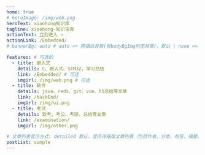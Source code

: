 ```yaml
---
home: true
# heroImage: /img/web.png
heroText: xiaohong知识库
tagline: xiaohong-知识宝库
actionText: 立刻进入 →
actionLink: /Embedded/
# bannerBg: auto # auto => 网格纹背景(有bodyBgImg时无背景)，默认 | none => 无 | '大图地址' | background: 自定义背景样式       提示：如发现文本颜色不适应你的背景时可以到palette.styl修改$bannerTextColor变量

features: # 可选的
  - title: 嵌入式
    details: C、嵌入式、STM32，学习总结
    link: /Embedded/ # 可选
    imgUrl: /img/web.png # 可选
  - title: 软件
    details: java、reds、git、vue、h5总结等文章
    link: /backEnd/
    imgUrl: /img/ui.png
  - title: 考试
    details: 软考、考公、考研、总结等文章
    link: /examination/
    imgUrl: /img/other.png

# 文章列表显示方式: detailed 默认，显示详细版文章列表（包括作者、分类、标签、摘要、分页等）| simple => 显示简约版文章列表（仅标题和日期）| none 不显示文章列表
postList: simple
---
```


<!-- 

## 关于

本站是[Vdoing主题](https://github.com/xugaoyi/vuepress-theme-vdoing)的知识库演示。


### 🎨Theme
本站主题是根据[VuePress](https://vuepress.vuejs.org/zh/)的默认主题修改而成。取名`Vdoing`(维度)，旨在轻松打造一个`结构化`与`碎片化`并存的个人在线知识库&博客，让你的知识海洋像一本本书一样清晰易读。配合多维索引，让每一个知识点都可以快速定位！ 更多[详情](https://github.com/xugaoyi/vuepress-theme-vdoing)。


</br>


## 特色功能
博客部分特色功能介绍

#### 一站式技术搜索
   
   博客内容中包含部分技术教程，可以利用搜索框快速搜索到相关文档，即使博客中没有的，你还可以选择最下方的 `在XXX中搜索“xxx”` 快速到达你想要找的内容。
   

#### Demo演示模块
   为了更直观的展示一些代码的效果，博客添加了demo模块插件，可查看demo、源码，以及跳转到codepen在线编辑。**示例**：

::: demo [vanilla]
```html
<html>
  <div id="vanilla-box"></div>
</html>
<script>
  var box = document.getElementById('vanilla-box')
  box.innerHTML = 'Hello World! Welcome to EB'
</script>
<style>
#vanilla-box {
  color: #11a8cd;
}
</style>
```
:::

#### 深色模式与阅读模式
关爱程序员，保护视力，点击右下角的主题模式按钮试试吧~ -->


